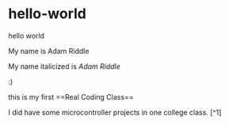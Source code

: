# hello-world
hello world

My name is Adam Riddle

My name italicized is *Adam Riddle*

:)

this is my first ==Real Coding Class==

I did have some microcontroller projects in one college class. [^1]

